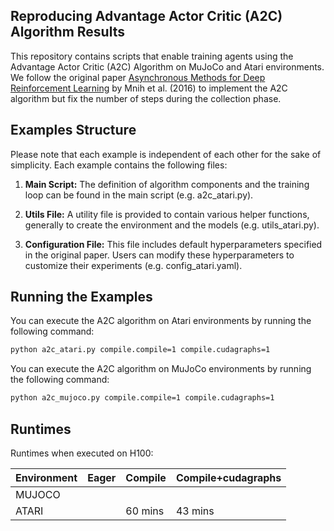 ## Reproducing Advantage Actor Critic (A2C) Algorithm Results

This repository contains scripts that enable training agents using the Advantage Actor Critic (A2C) Algorithm on MuJoCo and Atari environments. We follow the original paper [Asynchronous Methods for Deep Reinforcement Learning](https://arxiv.org/abs/1602.01783) by Mnih et al. (2016) to implement the A2C algorithm but fix the number of steps during the collection phase.


## Examples Structure

Please note that each example is independent of each other for the sake of simplicity. Each example contains the following files:

1. **Main Script:** The definition of algorithm components and the training loop can be found in the main script  (e.g. a2c_atari.py).

2. **Utils File:** A utility file is provided to contain various helper functions, generally to create the environment and the models (e.g. utils_atari.py).

3. **Configuration File:** This file includes default hyperparameters specified in the original paper. Users can modify these hyperparameters to customize their experiments  (e.g. config_atari.yaml).


## Running the Examples

You can execute the A2C algorithm on Atari environments by running the following command:

```bash
python a2c_atari.py compile.compile=1 compile.cudagraphs=1
```


You can execute the A2C algorithm on MuJoCo environments by running the following command:

```bash
python a2c_mujoco.py compile.compile=1 compile.cudagraphs=1
``` 

## Runtimes

Runtimes when executed on H100:

| Environment | Eager | Compile | Compile+cudagraphs |
|-------------|-------|---------|--------------------|
| MUJOCO      |       |         |                    |
| ATARI       |       | 60 mins | 43 mins            |
